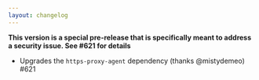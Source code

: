 ```yaml
---
layout: changelog
---
```

**This version is a special pre-release that is specifically meant to address a security issue. See #621 for details**

- Upgrades the `https-proxy-agent` dependency (thanks @mistydemeo) #621
